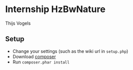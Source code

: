 # Internship HzBwNature
Thijs Vogels

## Setup

* Change your settings (such as the wiki url in `setup.php`)
* Download [composer](https://getcomposer.org/)
* Run `composer.phar install`
